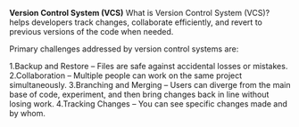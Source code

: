 **Version Control System (VCS)**
What is Version Control System (VCS)?
helps developers track changes, collaborate efficiently, and revert to previous versions of the code when needed. 

Primary challenges addressed by version control systems are:

1.Backup and Restore – Files are safe against accidental losses or mistakes.
2.Collaboration – Multiple people can work on the same project simultaneously.
3.Branching and Merging – Users can diverge from the main base of code, experiment, and then bring changes back in line without losing work.
4.Tracking Changes – You can see specific changes made and by whom.

